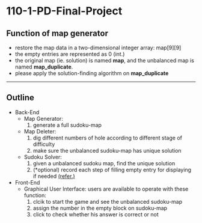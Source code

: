 # 110-1-PD-Final-Project

## Function of map generator
- restore the map data in a two-dimensional integer array: map[9][9]
- the empty entries are represented as 0 (int.)
- the original map (ie. solution) is named **map**, and the unbalanced map is named **map_duplicate**.
- please apply the solution-finding algorithm on **map_duplicate**


---
## Outline
- Back-End
  - Map Generator: 
    1. generate a full sudoku-map
  - Map Deleter: 
    1. dig different numbers of hole according to different stage of difficulty
    2. make sure the unbalanced sudoku-map has unique solution
  - Sudoku Solver: 
    1. given a unbalanced sudoku map, find the unique solution
    2. (*optional) record each step of filling empty entry for displaying if needed [(refer.)](https://www.gushiciku.cn/pl/glKd/zh-tw)
- Front-End
  - Graphical User Interface: users are available to operate with these function:
    1. clcik to start the game and see the unbalanced sudoku-map
    2. assign the number in the empty block on sudoku-map
    3. click to check whether his answer is correct or not
